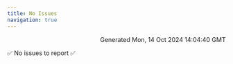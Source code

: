 ```yaml
---
title: No Issues
navigation: true
---
```


<p style="text-align:right;color:#cccs">
Generated Mon, 14 Oct 2024 14:04:40 GMT
</p>
<p>✅ No issues to report ✅</p>



